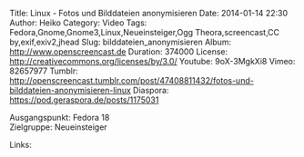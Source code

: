 Title: Linux - Fotos und Bilddateien anonymisieren
Date: 2014-01-14 22:30
Author: Heiko
Category: Video
Tags: Fedora,Gnome,Gnome3,Linux,Neueinsteiger,Ogg Theora,screencast,CC by,exif,exiv2,jhead
Slug: bilddateien_anonymisieren
Album: http://www.openscreencast.de
Duration: 374000
License: http://creativecommons.org/licenses/by/3.0/
Youtube: 9oX-3MgkXi8
Vimeo: 82657977
Tumblr: http://openscreencast.tumblr.com/post/47408811432/fotos-und-bilddateien-anonymisieren-linux
Diaspora: https://pod.geraspora.de/posts/1175031

Ausgangspunkt: Fedora 18  
Zielgruppe: Neueinsteiger  

Links:

